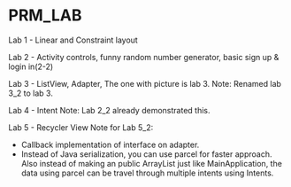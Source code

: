 # PRM_LAB

Lab 1 - Linear and Constraint layout

Lab 2 - Activity controls, funny random number generator, basic sign up & login in(2-2)

Lab 3 - ListView, Adapter, The one with picture is lab 3.
Note: Renamed lab 3_2 to lab 3.

Lab 4 - Intent
Note: Lab 2_2 already demonstrated this.

Lab 5 - Recycler View
Note for Lab 5_2: 
+ Callback implementation of interface on adapter.
+ Instead of Java serialization, you can use parcel for faster approach. Also instead of making an public ArrayList just like MainApplication,
the data using parcel can be travel through multiple intents using Intents.

